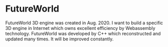# FutureWorld
FutureWorld 3D engine was created in Aug. 2020.  I want to build a specific 3D engine in Internet which owns excellent efficiency by Webassembly technology.  FutureWorld was developed by C++ which reconstructed and  updated many times. It will be improved constantly. 
